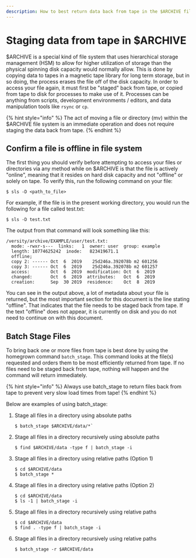 ```yaml
---
description: How to best return data back from tape in the $ARCHIVE file system
---
```


# Staging data from tape in $ARCHIVE

$ARCHIVE is a special kind of file system that uses hierarchical storage management (HSM) to allow for higher utilization of storage than the physical spinning disk capacity would normally allow. This is done by copying data to tapes in a magnetic tape library for long term storage, but in so doing, the process erases the file off of the disk capacity. In order to access your file again, it must first be "staged" back from tape, or copied from tape to disk for processes to make use of it. Processes can be anything from scripts, development environments / editors, and data manipulation tools like `rsync` or `cp`.

{% hint style="info" %}
The act of moving a file or directory (mv) within the $ARCHIVE file system is an immediate operation and does not require staging the data back from tape.
{% endhint %}

## Confirm a file is offline in file system

The first thing you should verify before attempting to access your files or directories via any method while on $ARCHIVE is that the file is actively "online", meaning that it resides on hard disk capacity and not "offline" or solely on tape. To verify this, run the following command on your file:

```
$ sls -D <path_to_file>
```

For example, if the file is in the present working directory, you would run the following for a file called test.txt:

```
$ sls -D test.txt
```

The output from that command will look something like this:

```
/versity/archive/EXAMPLE/user/test.txt:
  mode: -rwxr-s---  links:   1  owner: user  group: example   
  length: 10774625242  inode:   823419671.1
  offline;
  copy 2: ------ Oct  6  2019    25d246a.392078b m2 601256
  copy 3: ------ Oct  6  2019    25d246a.392078b m2 601257
  access:        Oct  6  2019  modification: Oct  6  2019
  changed:       Oct  6  2019  attributes:   Oct  6  2019
  creation:      Sep  30 2019  residence:    Oct  8  2019
```

You can see in the output above, a lot of metadata about your file is returned, but the most important section for this document is the line stating "offline". That indicates that the file needs to be staged back from tape. If the text "offline" does not appear, it is currently on disk and you do not need to continue on with this document.

## Batch Stage Files

To bring back one or more files from tape is best done by using the homegrown command `batch_stage`. This command looks at the file(s) requested and orders them to be most efficiently returned from tape. If no files need to be staged back from tape, nothing will happen and the command will return immediately.

{% hint style="info" %}
Always use batch_stage to return files back from tape to prevent very slow load times from tape!
{% endhint %}

Below are examples of using batch_stage:

1. Stage all files in a directory using absolute paths
     ```
     $ batch_stage $ARCHIVE/data/*`
     ```

2. Stage all files in a directory recursively using absolute paths
     ```
     $ find $ARCHIVE/data -type f | batch_stage -i
     ```

3. Stage all files in a directory using relative paths (Option 1)

     ```
     $ cd $ARCHIVE/data
     $ batch_stage *
     ```

4. Stage all files in a directory using relative paths (Option 2)

     ```
     $ cd $ARCHIVE/data
     $ ls -1 | batch_stage -i
     ```

5. Stage all files in a directory recursively using relative paths
     ```
     $ cd $ARCHIVE/data
     $ find . -type f | batch_stage -i
     ```

6. Stage all files in a directory recursively using relative paths
     ```
     $ batch_stage -r $ARCHIVE/data
     ```
